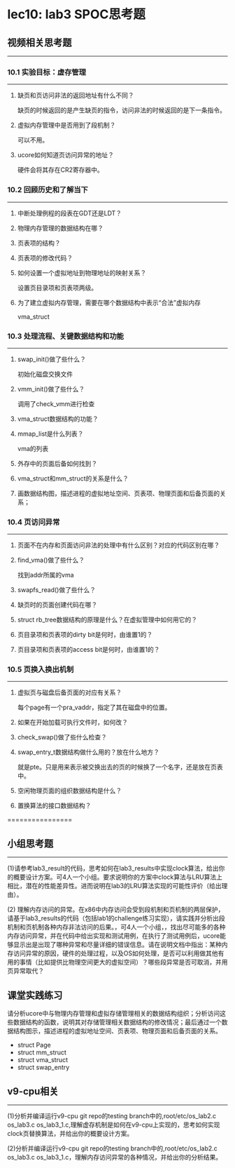 # lec10: lab3 SPOC思考题

## 视频相关思考题
---
### 10.1 实验目标：虚存管理
---

1. 缺页和页访问非法的返回地址有什么不同？

   缺页的时候返回的是产生缺页的指令，访问非法的时候返回的是下一条指令。

2. 虚拟内存管理中是否用到了段机制？

   可以不用。

3. ucore如何知道页访问异常的地址？

   硬件会将其存在CR2寄存器中。


### 10.2 回顾历史和了解当下
---

1. 中断处理例程的段表在GDT还是LDT？

2. 物理内存管理的数据结构在哪？

3. 页表项的结构？

4. 页表项的修改代码？

5. 如何设置一个虚拟地址到物理地址的映射关系？

   设置页目录项和页表项两级。

6. 为了建立虚拟内存管理，需要在哪个数据结构中表示“合法”虚拟内存

   vma_struct

### 10.3 处理流程、关键数据结构和功能
---

1. swap_init()做了些什么？

   初始化磁盘交换文件

2. vmm_init()做了些什么？

   调用了check_vmm进行检查

3. vma_struct数据结构的功能？

4. mmap_list是什么列表？

   vma的列表

5. 外存中的页面后备如何找到？

6. vma_struct和mm_struct的关系是什么？

7. 画数据结构图，描述进程的虚拟地址空间、页表项、物理页面和后备页面的关系；

### 10.4 页访问异常
---

1. 页面不在内存和页面访问非法的处理中有什么区别？对应的代码区别在哪？

1. find_vma()做了些什么？

   找到addr所属的vma

1. swapfs_read()做了些什么？

1. 缺页时的页面创建代码在哪？

1. struct rb_tree数据结构的原理是什么？在虚拟管理中如何用它的？

1. 页目录项和页表项的dirty bit是何时，由谁置1的？

1. 页目录项和页表项的access bit是何时，由谁置1的？

### 10.5 页换入换出机制
---

1. 虚拟页与磁盘后备页面的对应有关系？

   每个page有一个pra_vaddr，指定了其在磁盘中的位置。

1. 如果在开始加载可执行文件时，如何改？

1. check_swap()做了些什么检查？

1. swap_entry_t数据结构做什么用的？放在什么地方？

   就是pte。只是用来表示被交换出去的页的时候换了一个名字，还是放在页表中。

1. 空闲物理页面的组织数据结构是什么？

1. 置换算法的接口数据结构？

================


## 小组思考题
---
(1)请参考lab3_result的代码，思考如何在lab3_results中实现clock算法，给出你的概要设计方案。可4人一个小组。要求说明你的方案中clock算法与LRU算法上相比，潜在的性能差异性。进而说明在lab3的LRU算法实现的可能性评价（给出理由）。

(2) 理解内存访问的异常。在x86中内存访问会受到段机制和页机制的两层保护，请基于lab3_results的代码（包括lab1的challenge练习实现），请实践并分析出段机制和页机制各种内存非法访问的后果。，可4人一个小组，，找出尽可能多的各种内存访问异常，并在代码中给出实现和测试用例，在执行了测试用例后，ucore能够显示出是出现了哪种异常和尽量详细的错误信息。请在说明文档中指出：某种内存访问异常的原因，硬件的处理过程，以及OS如何处理，是否可以利用做其他有用的事情（比如提供比物理空间更大的虚拟空间）？哪些段异常是否可取消，并用页异常取代？

## 课堂实践练习

请分析ucore中与物理内存管理和虚拟存储管理相关的数据结构组织；分析访问这些数据结构的函数，说明其对存储管理相关数据结构的修改情况；最后通过一个数据结构图示，描述进程的虚拟地址空间、页表项、物理页面和后备页面的关系。

 * struct Page
 * struct mm_struct
 * struct vma_struct
 * struct swap_entry

## v9-cpu相关
---
(1)分析并编译运行v9-cpu git repo的testing branch中的,root/etc/os_lab2.c os_lab3.c os_lab3_1.c,理解虚存机制是如何在v9-cpu上实现的，思考如何实现clock页替换算法，并给出你的概要设计方案。

(2)分析并编译运行v9-cpu git repo的testing branch中的,root/etc/os_lab2.c os_lab3.c os_lab3_1.c，理解内存访问异常的各种情况，并给出你的分析结果。

